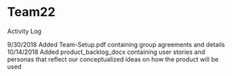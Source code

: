 # Team22
Activity Log

9/30/2018	Added Team-Setup.pdf containing group agreements and details
10/14/2018	Added product_backlog_docx containing user stories and personas that reflect our conceptualized ideas on how the product will be used
